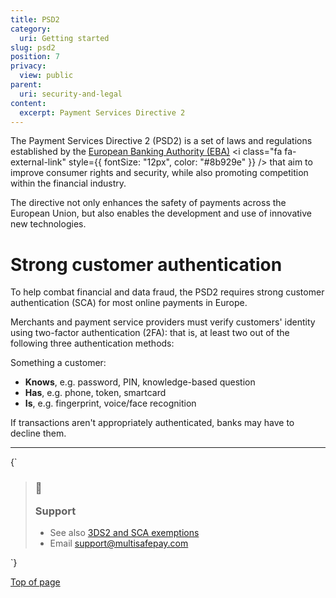 ```yaml
---
title: PSD2
category:
  uri: Getting started
slug: psd2
position: 7
privacy:
  view: public
parent:
  uri: security-and-legal
content:
  excerpt: Payment Services Directive 2
---
```


The Payment Services Directive 2 (PSD2) is a set of laws and regulations established by the <a href="https://eba.europa.eu" target="_blank">European Banking Authority (EBA)</a> <i class="fa fa-external-link" style={{ fontSize: "12px", color: "#8b929e" }} /> that aim to improve consumer rights and security, while also promoting competition within the financial industry.

The directive not only enhances the safety of payments across the European Union, but also enables the development and use of innovative new technologies.

# Strong customer authentication

To help combat financial and data fraud, the PSD2 requires strong customer authentication (SCA) for most online payments in Europe.

Merchants and payment service providers must verify customers' identity using two-factor authentication (2FA): that is, at least two out of the following three authentication methods:

Something a customer:

* **Knows**, e.g. password, PIN, knowledge-based question
* **Has**, e.g. phone, token, smartcard
* **Is**, e.g. fingerprint, voice/face recognition

If transactions aren't appropriately authenticated, banks may have to decline them.<br />

***

<HTMLBlock>{`
<blockquote class="callout callout_info">
<h3 class="callout-heading false">
        <span class="callout-icon">💬</span>
        <p>Support</p>
    </h3>
  <ul>
    <li>See also <a href="/docs/3ds2">3DS2 and SCA exemptions</a></li>
    <li>Email <a href="mailto:support@multisafepay.com">support@multisafepay.com</a></li>
</blockquote>
`}</HTMLBlock>

[Top of page](#)
